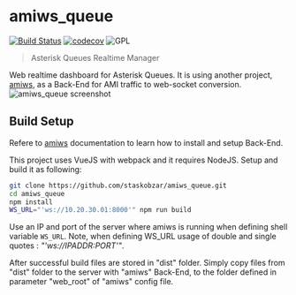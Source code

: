 # amiws_queue
[![Build Status](https://travis-ci.org/staskobzar/amiws_queue.svg?branch=master)](https://travis-ci.org/staskobzar/amiws_queue)
[![codecov](https://codecov.io/gh/staskobzar/amiws_queue/branch/master/graph/badge.svg)](https://codecov.io/gh/staskobzar/amiws_queue)
![GPL](https://img.shields.io/badge/license-GPL_3-green.svg "License")

> Asterisk Queues Realtime Manager

Web realtime dashboard for Asterisk Queues. It is using another project, [amiws](https://github.com/staskobzar/amiws), as a Back-End for AMI traffic to web-socket conversion.
![amiws_queue screenshot](https://github.com/staskobzar/amiws_queue/blob/master/screenshot.png)

## Build Setup

Refere to [amiws](https://github.com/staskobzar/amiws) documentation to learn how to install and setup Back-End.

This project uses VueJS with webpack and it requires NodeJS. Setup and build it as following:
```bash
git clone https://github.com/staskobzar/amiws_queue.git
cd amiws_queue
npm install
WS_URL="'ws://10.20.30.01:8000'" npm run build
```

Use an IP and port of the server where amiws is running when defining shell variable ```WS_URL```.
Note, when defining WS_URL usage of double and single quotes : _"'ws://IPADDR:PORT'"_.

After successful build files are stored in "dist" folder. Simply copy files from "dist" folder to the server with "amiws" Back-End,
to the folder defined in parameter "web_root" of "amiws" config file.
